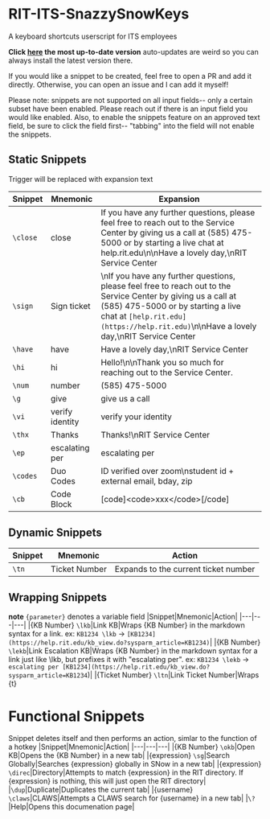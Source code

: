 # RIT-ITS-SnazzySnowKeys

A keyboard shortcuts userscript for ITS employees

**Click [here](https://github.com/erwijet/RIT-ITS-SnazzySnowKeys/raw/master/v3.0.bindings.user.js) the most up-to-date version** auto-updates are weird so you can always install the latest version there.

If you would like a snippet to be created, feel free to open a PR and add it directly. Otherwise, you can open an issue and I can add it myself!

Please note: snippets are not supported on all input fields-- only a certain subset have been enabled. Please reach out if there is an input field you would like enabled. Also, to enable the snippets feature on an approved text field, be sure to click the field first-- "tabbing" into the field will not enable the snippets.

## Static Snippets
Trigger will be replaced with expansion text

|Snippet|Mnemonic|Expansion|
|---|---|---|
|`\close`|close|If you have any further questions, please feel free to reach out to the Service Center by giving us a call at (585) 475-5000 or by starting a live chat at help.rit.edu\n\nHave a lovely day,\nRIT Service Center|
|`\sign`|Sign ticket|\nIf you have any further questions, please feel free to reach out to the Service Center by giving us a call at (585) 475-5000 or by starting a live chat at `[help.rit.edu](https://help.rit.edu)`\n\nHave a lovely day,\nRIT Service Center|
|`\have`|have|Have a lovely day,\nRIT Service Center|
|`\hi`|hi|Hello!\n\nThank you so much for reaching out to the Service Center.|
|`\num`|number|(585) 475-5000|
|`\g`|give|give us a call|
|`\vi`|verify identity|verify your identity|
|`\thx`|Thanks|Thanks!\nRIT Service Center|
|`\ep`|escalating per|escalating per|
|`\codes`|Duo Codes|ID verified over zoom\nstudent id + external email, bday, zip|
|`\cb`|Code Block|[code]&lt;code&gt;xxx&lt;/code&gt;[/code]|

## Dynamic Snippets
|Snippet|Mnemonic|Action|
|---|---|---|
|`\tn`|Ticket Number|Expands to the current ticket number|

## Wrapping Snippets
**note** `{parameter}` denotes a variable field
|Snippet|Mnemonic|Action|
|---|---|---|
|{KB Number} `\lkb`|Link KB|Wraps {KB Number} in the markdown syntax for a link. ex: `KB1234 \lkb` -> `[KB1234](https://help.rit.edu/kb_view.do?sysparm_article=KB1234)`|
|{KB Number} `\lekb`|Link Escalation KB|Wraps {KB Number} in the markdown syntax for a link just like \lkb, but prefixes it with "escalating per". ex: `KB1234 \lekb` -> `escalating per [KB1234](https://help.rit.edu/kb_view.do?sysparm_article=KB1234`)|
|{Ticket Number} `\ltn`|Link Ticket Number|Wraps {t}

# Functional Snippets
Snippet deletes itself and then performs an action, simlar to the function of a hotkey
|Snippet|Mnemonic|Action|
|---|---|---|
|{KB Number} `\okb`|Open KB|Opens the {KB Number} in a new tab|
|{expression} `\sg`|Search Globally|Searches {expression} globally in SNow in a new tab|
|{expression} `\direc`|Directory|Attempts to match {expression} in the RIT directory. If {expression} is nothing, this will just open the RIT directory|
|`\dup`|Duplicate|Duplicates the current tab|
|{username} `\claws`|CLAWS|Attempts a CLAWS search for {username} in a new tab|
|`\?`|Help|Opens this documenation page|
